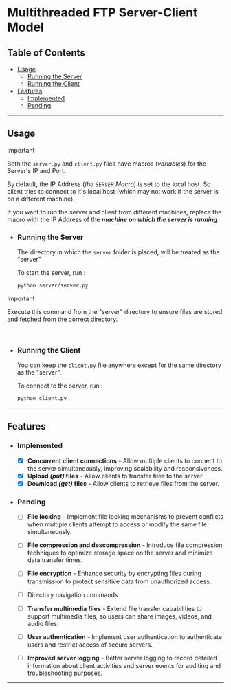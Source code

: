 # Multithreaded FTP Server-Client Model


## Table of Contents
- [Usage](#usage)
  - [Running the Server](#running-the-server)
  - [Running the Client](#running-the-client)
- [Features](#features)
  - [Implemented](#implemented)
  - [Pending](#pending)

---


## Usage

> [!IMPORTANT]  
> Both the `server.py` and `client.py` files have macros (*variables*) for the Server's IP and Port.
> 
> By default, the IP Address (*the `SERVER` Macro*) is set to the local host.
> So client tries to connect to it's local host (which may not work if the server is on a different machine).
> 
> If you want to run the server and client from different machines, replace the macro with the IP Address of the ***machine on which the server is running***


- ### Running the Server
  The directory in which the `server` folder is placed, will be treated as the "server"

  To start the server, run : 
  ```bash
  python server/server.py
  ```
  
> [!IMPORTANT]
> Execute this command from the "server" directory to ensure files are stored and fetched from the correct directory.

<br>

- ### Running the Client
  You can keep the `client.py` file anywhere except for the same directory as the "server".

  To connect to the server, run : 
  ```bash
  python client.py
  ```

---


## Features

- ### Implemented
  - [x] **Concurrent client connections** - Allow multiple clients to connect to the server simultaneously, improving scalability and responsiveness.
  - [x] **Upload _(put)_ files** - Allow clients to transfer files to the server.
  - [x] **Download _(get)_ files** - Allow clients to retrieve files from the server.

- ### Pending
  - [ ] **File locking** - Implement file locking mechanisms to prevent conflicts when multiple clients attempt to access or modify the same file simultaneously.
  - [ ] **File compression and descompression** - Introduce file compression techniques to optimize storage space on the server and minimize data transfer times.
  - [ ] **File encryption** - Enhance security by encrypting files during transmission to protect sensitive data from unauthorized access.
  - [ ] Directory navigation commands
  - [ ] **Transfer multimedia files** - Extend file transfer capabilities to support multimedia files, so users can share images, videos, and audio files.
  - [ ] **User authentication** - Implement user authentication to authenticate users and restrict access of secure servers.
  - [ ] **Improved server logging** - Better server logging to record detailed information about client activities and server events for auditing and troubleshooting purposes.

  
---

<br>
